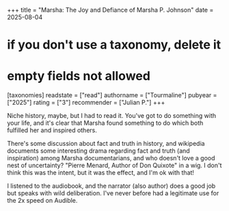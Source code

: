 +++
title = "Marsha: The Joy and Defiance of Marsha P. Johnson"
date = 2025-08-04
# if you don't use a taxonomy, delete it
# empty fields not allowed
[taxonomies]
  readstate = ["read"]
  authorname = ["Tourmaline"]
  pubyear = ["2025"]
  rating = ["3"]
  recommender = ["Julian P."]
+++

Niche history, maybe, but I had to read it. You've got to do something with your life, and it's clear that Marsha found something to do which both fulfilled her and inspired others.

There's some discussion about fact and truth in history, and wikipedia documents some interesting drama regarding fact and truth (and inspiration) among Marsha documentarians, and who doesn't love a good nest of uncertainty? "Pierre Menard, Author of Don Quixote" in a wig. I don't think this was the intent, but it was the effect, and I'm ok with that!

I listened to the audiobook, and the narrator (also author) does a good job but speaks with wild deliberation. I've never before had a legitimate use for the 2x speed on Audible.